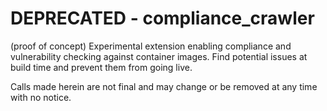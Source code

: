 # DEPRECATED - compliance_crawler
(proof of concept) Experimental extension enabling compliance and vulnerability checking against container images. Find potential issues at build time and prevent them from going live. 

Calls made herein are not final and may change or be removed at any time with no notice.
